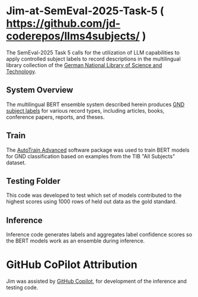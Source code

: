# Jim-at-SemEval-2025-Task-5 ( https://github.com/jd-coderepos/llms4subjects/ )
The SemEval-2025 Task 5 calls for the utilization of LLM capabilities to apply controlled subject labels to record descriptions in the multilingual library collection of the [German National Library of Science and Technology](https://en.wikipedia.org/wiki/German_National_Library_of_Science_and_Technology). 

## System Overview
The multilingual BERT ensemble system described herein produces [GND subject labels](https://en.wikipedia.org/wiki/Integrated_Authority_File) for various record types, including articles, books, conference papers, reports, and theses.

## Train
The [AutoTrain Advanced](https://github.com/huggingface/autotrain-advanced/) software package was used to train BERT models for GND classification based on examples from the TIB "All Subjects" dataset.

## Testing Folder
This code was developed to test which set of models contributed to the highest scores using 1000 rows of held out data as the gold standard.

## Inference
Inference code generates labels and aggregates label confidence scores so the BERT models work as an ensemble during inference.

# GitHub CoPilot Attribution
Jim was assisted by [GitHub Copilot](https://copilot.github.com/), for development of the inference and testing code.
